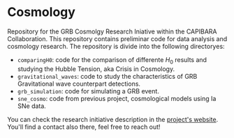 # Cosmology
Repository for the GRB Cosmolgy Research Iniative within the CAPIBARA Collaboration. This repository contains preliminar code for data analysis and cosmology research. The repository is divide into the following directoryes:

* ```comparingH0```: code for the comparison of differente $H_0$ results and studying the Hubble Tension, aka Crisis in Cosmology.
* ```gravitational_waves```: code to study the characteristics of GRB Gravitational wave counterpart detections.
* ```grb_simulation```: code for simulating a GRB event.
* ```sne_cosmo```: code from previous project, cosmological models using Ia SNe data.

You can check the research initiative description in the [project's website](https://capibara3.github.io/research/GRB_cosmology.html). You'll find a contact also there, feel free to reach out!